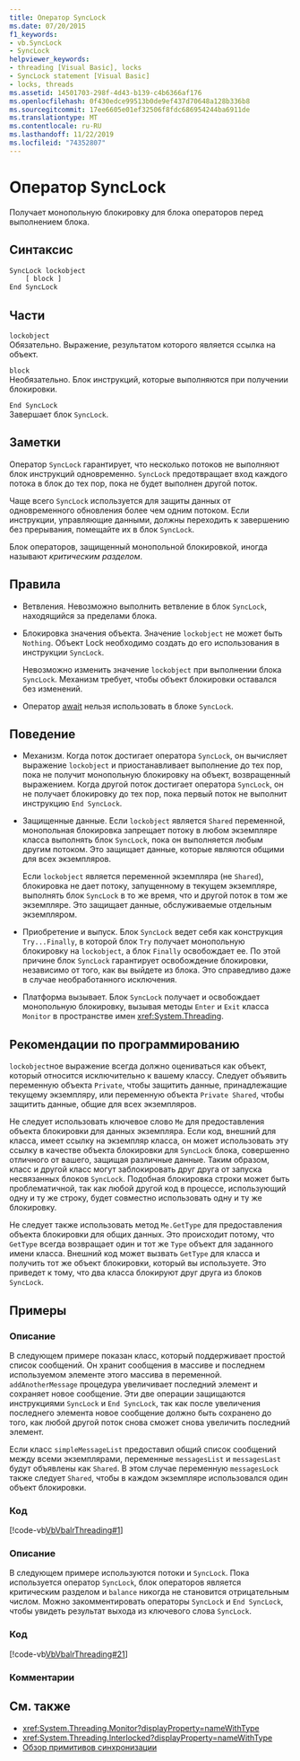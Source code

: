 ```yaml
---
title: Оператор SyncLock
ms.date: 07/20/2015
f1_keywords:
- vb.SyncLock
- SyncLock
helpviewer_keywords:
- threading [Visual Basic], locks
- SyncLock statement [Visual Basic]
- locks, threads
ms.assetid: 14501703-298f-4d43-b139-c4b6366af176
ms.openlocfilehash: 0f430edce99513b0de9ef437d70648a128b336b8
ms.sourcegitcommit: 17ee6605e01ef32506f8fdc686954244ba6911de
ms.translationtype: MT
ms.contentlocale: ru-RU
ms.lasthandoff: 11/22/2019
ms.locfileid: "74352807"
---
```

# <a name="synclock-statement"></a>Оператор SyncLock
Получает монопольную блокировку для блока операторов перед выполнением блока.  
  
## <a name="syntax"></a>Синтаксис  
  
```vb  
SyncLock lockobject  
    [ block ]  
End SyncLock  
```  
  
## <a name="parts"></a>Части  
 `lockobject`  
 Обязательно. Выражение, результатом которого является ссылка на объект.  
  
 `block`  
 Необязательно. Блок инструкций, которые выполняются при получении блокировки.  
  
 `End SyncLock`  
 Завершает блок `SyncLock`.  
  
## <a name="remarks"></a>Заметки  
 Оператор `SyncLock` гарантирует, что несколько потоков не выполняют блок инструкций одновременно. `SyncLock` предотвращает вход каждого потока в блок до тех пор, пока не будет выполнен другой поток.  
  
 Чаще всего `SyncLock` используется для защиты данных от одновременного обновления более чем одним потоком. Если инструкции, управляющие данными, должны переходить к завершению без прерывания, помещайте их в блок `SyncLock`.  
  
 Блок операторов, защищенный монопольной блокировкой, иногда называют *критическим разделом*.  
  
## <a name="rules"></a>Правила  
  
- Ветвления. Невозможно выполнить ветвление в блок `SyncLock`, находящийся за пределами блока.  
  
- Блокировка значения объекта. Значение `lockobject` не может быть `Nothing`. Объект Lock необходимо создать до его использования в инструкции `SyncLock`.  
  
     Невозможно изменить значение `lockobject` при выполнении блока `SyncLock`. Механизм требует, чтобы объект блокировки оставался без изменений.  
  
- Оператор [await](../../../visual-basic/language-reference/operators/await-operator.md) нельзя использовать в блоке `SyncLock`.  
  
## <a name="behavior"></a>Поведение  
  
- Механизм. Когда поток достигает оператора `SyncLock`, он вычисляет выражение `lockobject` и приостанавливает выполнение до тех пор, пока не получит монопольную блокировку на объект, возвращенный выражением. Когда другой поток достигает оператора `SyncLock`, он не получает блокировку до тех пор, пока первый поток не выполнит инструкцию `End SyncLock`.  
  
- Защищенные данные. Если `lockobject` является `Shared` переменной, монопольная блокировка запрещает потоку в любом экземпляре класса выполнять блок `SyncLock`, пока он выполняется любым другим потоком. Это защищает данные, которые являются общими для всех экземпляров.  
  
     Если `lockobject` является переменной экземпляра (не `Shared`), блокировка не дает потоку, запущенному в текущем экземпляре, выполнять блок `SyncLock` в то же время, что и другой поток в том же экземпляре. Это защищает данные, обслуживаемые отдельным экземпляром.  
  
- Приобретение и выпуск. Блок `SyncLock` ведет себя как конструкция `Try...Finally`, в которой блок `Try` получает монопольную блокировку на `lockobject`, а блок `Finally` освобождает ее. По этой причине блок `SyncLock` гарантирует освобождение блокировки, независимо от того, как вы выйдете из блока. Это справедливо даже в случае необработанного исключения.  
  
- Платформа вызывает. Блок `SyncLock` получает и освобождает монопольную блокировку, вызывая методы `Enter` и `Exit` класса `Monitor` в пространстве имен <xref:System.Threading>.  
  
## <a name="programming-practices"></a>Рекомендации по программированию  
 `lockobject`ное выражение всегда должно оцениваться как объект, который относится исключительно к вашему классу. Следует объявить переменную объекта `Private`, чтобы защитить данные, принадлежащие текущему экземпляру, или переменную объекта `Private Shared`, чтобы защитить данные, общие для всех экземпляров.  
  
 Не следует использовать ключевое слово `Me` для предоставления объекта блокировки для данных экземпляра. Если код, внешний для класса, имеет ссылку на экземпляр класса, он может использовать эту ссылку в качестве объекта блокировки для `SyncLock` блока, совершенно отличного от вашего, защищая различные данные. Таким образом, класс и другой класс могут заблокировать друг друга от запуска несвязанных блоков `SyncLock`. Подобная блокировка строки может быть проблематичной, так как любой другой код в процессе, использующий одну и ту же строку, будет совместно использовать одну и ту же блокировку.  
  
 Не следует также использовать метод `Me.GetType` для предоставления объекта блокировки для общих данных. Это происходит потому, что `GetType` всегда возвращает один и тот же `Type` объект для заданного имени класса. Внешний код может вызвать `GetType` для класса и получить тот же объект блокировки, который вы используете. Это приведет к тому, что два класса блокируют друг друга из блоков `SyncLock`.  
  
## <a name="examples"></a>Примеры  
  
### <a name="description"></a>Описание  
 В следующем примере показан класс, который поддерживает простой список сообщений. Он хранит сообщения в массиве и последнем используемом элементе этого массива в переменной. `addAnotherMessage` процедура увеличивает последний элемент и сохраняет новое сообщение. Эти две операции защищаются инструкциями `SyncLock` и `End SyncLock`, так как после увеличения последнего элемента новое сообщение должно быть сохранено до того, как любой другой поток снова сможет снова увеличить последний элемент.  
  
 Если класс `simpleMessageList` предоставил общий список сообщений между всеми экземплярами, переменные `messagesList` и `messagesLast` будут объявлены как `Shared`. В этом случае переменную `messagesLock` также следует `Shared`, чтобы в каждом экземпляре использовался один объект блокировки.  
  
### <a name="code"></a>Код  
 [!code-vb[VbVbalrThreading#1](~/samples/snippets/visualbasic/VS_Snippets_VBCSharp/VbVbalrThreading/VB/Class1.vb#1)]  
  
### <a name="description"></a>Описание  
 В следующем примере используются потоки и `SyncLock`. Пока используется оператор `SyncLock`, блок операторов является критическим разделом и `balance` никогда не становится отрицательным числом. Можно закомментировать операторы `SyncLock` и `End SyncLock`, чтобы увидеть результат выхода из ключевого слова `SyncLock`.  
  
### <a name="code"></a>Код  
 [!code-vb[VbVbalrThreading#21](~/samples/snippets/visualbasic/VS_Snippets_VBCSharp/VbVbalrThreading/VB/class2.vb#21)]  
  
### <a name="comments"></a>Комментарии  
  
## <a name="see-also"></a>См. также

- <xref:System.Threading.Monitor?displayProperty=nameWithType>
- <xref:System.Threading.Interlocked?displayProperty=nameWithType>
- [Обзор примитивов синхронизации](../../../standard/threading/overview-of-synchronization-primitives.md)
